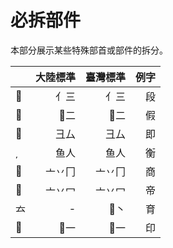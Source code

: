 # 必拆部件

本部分展示某些特殊部首或部件的拆分。

<!-- do not translate -->

<div class="zigen-font">

|      | 大陸標準 | 臺灣標準 | 例字 |
| :--- | -------: | -------: | ---: |
|     |     亻三 |     亻三 |   段 |
|     |      二 |      二 |   假 |
|     |     彐厶 |     彐厶 |   即 |
|     |     鱼人 |     鱼人 |   衡 |
|     |   亠丷冂 |   亠丷冂 |   商 |
|     |   亠丷冖 |   亠丷冖 |   帝 |
| 𠫓    |        - |      丶 |   育 |
|     |      一 |      一 |   印 |

</div>

<!-- do not translate -->